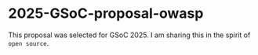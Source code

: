 # 2025-GSoC-proposal-owasp

This proposal was selected for GSoC 2025. I am sharing this in the spirit of `open source`.
